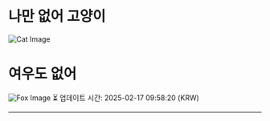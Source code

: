 
# 나만 없어 고양이

![Cat Image](https://cdn2.thecatapi.com/images/K4WzCAYWm.jpg)

# 여우도 없어
![Fox Image](https://randomfox.ca/images/72.jpg)
⏳ 업데이트 시간: 2025-02-17 09:58:20 (KRW)

---
